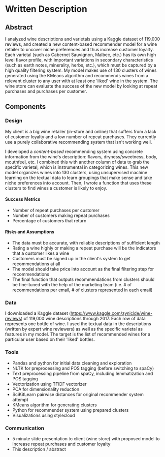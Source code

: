 # Written Description

## Abstract
I analyzed wine descriptions and varietals using a Kaggle dataset of 119,000 reviews, and created a new content-based recommender model for a wine retailer to uncover niche preferences and thus increase customer loyalty. Each varietal (such as Cabernet Sauvignon, Malbec, etc.) has its own high level flavor profile, with important variations in secondary characteristics (such as earth notes, minerality, herbs, etc.), which must be captured by a high quality filtering system. My model makes use of 130 clusters of wines generated using the KMeans algorithm and recommends wines from a relevant cluster to any user with at least one 'liked' wine in the system. The wine store can evaluate the success of the new model by looking at repeat purchases and purchases per customer.

## Components
### Design

My client is a big wine retailer (in-store and online) that suffers from a lack of customer loyalty and a low number of repeat purchases. They currently use a purely collaborative recommending system that isn't working well.

I developed a *content-based* recommending system using concrete information from the wine's description: flavors, dryness/sweetness, body, mouthfeel, etc. I combined this with another column of data to grab the specific varietal, which is instrumental in categorizing wines. This new model organizes wines into 130 clusters, using unsupervised machine learning on the textual data to learn groupings that make sense and take niche preferences into account. Then, I wrote a function that uses these clusters to find wines a customer is likely to enjoy.

#### Success Metrics

* Number of repeat purchases per customer
* Number of customers making repeat purchases
* Percentage of customers that return

#### Risks and Assumptions
* The data must be accurate, with reliable descriptions of sufficient length
* Rating a wine highly or making a repeat purchase will be the indicators that a customer likes a wine
* Customers must be signed up in the client's system to get recommendations at all
* The model should take price into account as the final filtering step for recommendations
* The final function that outputs recommendations from clusters should be fine-tuned with the help of the marketing team (i.e. # of recommendations per email, # of clusters represented in each email)

### Data
I downloaded a Kaggle dataset (https://www.kaggle.com/zynicide/wine-reviews) of 119,000 wine descriptions through 2017. Each row of data represents one bottle of wine. I used the textual data in the descriptions (written by expert wine reviewers) as well as the specific varietal as features in my model. The target is the list of recommended wines for a particular user based on their 'liked' bottles.

### Tools
* Pandas and python for initial data cleaning and exploration
* NLTK for preprocessing and POS tagging (before switching to spaCy)
* Text preprocessing pipeline from spaCy, including lemmatization and POS tagging
* Vectorization using TFIDF vectorizer
* PCA for dimensionality reduction
* SciKitLearn pairwise distances for original recommender system attempt
* KMeans algorithm for generating clusters
* Python for recommender system using prepared clusters
* Visualizations using stylecloud

### Communication
* 5 minute slide presentation to client (wine store) with proposed model to increase repeat purchases and customer loyalty
* This description / abstract
